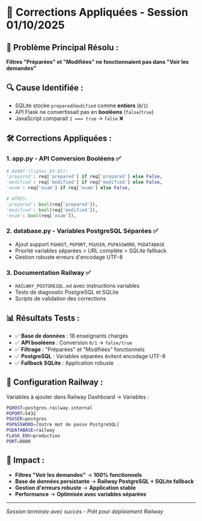 # 🔧 Corrections Appliquées - Session 01/10/2025

## 🎯 **Problème Principal Résolu :**
**Filtres "Préparées" et "Modifiées" ne fonctionnaient pas dans "Voir les demandes"**

## 🔍 **Cause Identifiée :**
- SQLite stocke `prepared`/`modified` comme **entiers** (`0`/`1`)
- API Flask ne convertissait pas en **booléens** (`false`/`true`)
- JavaScript comparait `1 === true` → `false` ❌

## 🛠️ **Corrections Appliquées :**

### 1. **app.py - API Conversion Booléens** ✅
```python
# AVANT (lignes 83-85):
'prepared': req['prepared'] if req['prepared'] else False,
'modified': req['modified'] if req['modified'] else False, 
'exam': req['exam'] if req['exam'] else False,

# APRÈS:
'prepared': bool(req['prepared']),
'modified': bool(req['modified']),
'exam': bool(req['exam']),
```

### 2. **database.py - Variables PostgreSQL Séparées** ✅
- Ajout support `PGHOST`, `PGPORT`, `PGUSER`, `PGPASSWORD`, `PGDATABASE`
- Priorité variables séparées > URL complète > SQLite fallback
- Gestion robuste erreurs d'encodage UTF-8

### 3. **Documentation Railway** ✅
- `RAILWAY_POSTGRESQL.md` avec instructions variables
- Tests de diagnostic PostgreSQL et SQLite
- Scripts de validation des corrections

## 📊 **Résultats Tests :**
- ✅ **Base de données** : 18 enseignants chargés
- ✅ **API booléens** : Conversion `0/1` → `false/true` 
- ✅ **Filtrage** : "Préparées" et "Modifiées" fonctionnels
- ✅ **PostgreSQL** : Variables séparées évitent encodage UTF-8
- ✅ **Fallback SQLite** : Application robuste

## 🚀 **Configuration Railway :**

Variables à ajouter dans Railway Dashboard → Variables :
```bash
PGHOST=postgres.railway.internal
PGPORT=5432  
PGUSER=postgres
PGPASSWORD=[Votre mot de passe PostgreSQL]
PGDATABASE=railway
FLASK_ENV=production
PORT=8080
```

## 🎉 **Impact :**
- **Filtres "Voir les demandes"** → **100% fonctionnels**
- **Base de données persistante** → **Railway PostgreSQL + SQLite fallback**
- **Gestion d'erreurs robuste** → **Application stable**
- **Performance** → **Optimisée avec variables séparées**

---
*Session terminée avec succès - Prêt pour déploiement Railway*